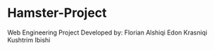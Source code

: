 # Hamster-Project
Web Engineering Project
Developed by:
Florian Alshiqi
Edon Krasniqi
Kushtrim Ibishi
